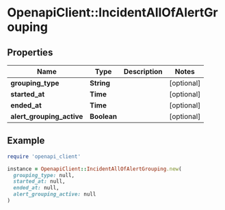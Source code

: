 # OpenapiClient::IncidentAllOfAlertGrouping

## Properties

| Name | Type | Description | Notes |
| ---- | ---- | ----------- | ----- |
| **grouping_type** | **String** |  | [optional] |
| **started_at** | **Time** |  | [optional] |
| **ended_at** | **Time** |  | [optional] |
| **alert_grouping_active** | **Boolean** |  | [optional] |

## Example

```ruby
require 'openapi_client'

instance = OpenapiClient::IncidentAllOfAlertGrouping.new(
  grouping_type: null,
  started_at: null,
  ended_at: null,
  alert_grouping_active: null
)
```

